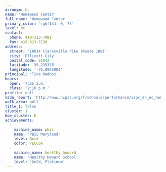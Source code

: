 ```yaml
---
acronym: hc
name: 'Homewood Center'
full_name: 'Homewood Center'
primary_color: 'rgb(134, 0, 7)'
level: ec
contact:
  phone: 410-313-7081
  fax: 410-313-7130
address:
  street: '10914 Clarksville Pike (Route 108)'
  city: 'Ellicott City'
  postal_code: 21042
  latitude: '39.235378'
  longitude: '-76.8948001'
principal: 'Tina Maddox'
hours:
  open: '7:25 a.m.'
  close: '2:10 p.m.'
profile: null
msde_report: 'http://www.hcpss.org/f/schools/performance/ispr_en_ec_homewood.pdf'
walk_area: null
title_1: false
cluster: 1
boe_cluster: E
achievements:
  -
    machine_name: pbis
    name: 'PBIS Maryland'
    level: Gold
    color: FECC6A
  -
    machine_name: healthy_howard
    name: 'Healthy Howard School'
    level: 'Gold, Platinum'
---
```


